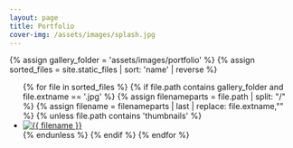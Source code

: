 ```yaml
---
layout: page
title: Portfolio
cover-img: /assets/images/splash.jpg
---
```


{% assign gallery_folder = 'assets/images/portfolio' %}
{% assign sorted_files = site.static_files | sort: 'name' | reverse %}

<ul class="gallery">
{% for file in sorted_files %}
{%   if file.path contains gallery_folder and file.extname == '.jpg' %}
{%     assign filenameparts = file.path | split: "/" %}
{%     assign filename = filenameparts | last | replace: file.extname,"" %}
{%     unless file.path contains 'thumbnails' %}
    <li>
        <a href="{{ file.path | relative_url }}">
            <img src="{{ gallery_folder }}/thumbnails/{{ filename }}-tn.jpg" alt="{{ filename }}" />
        </a>
    </li>
{%     endunless %}
{%   endif %}
{% endfor %}
</ul>
